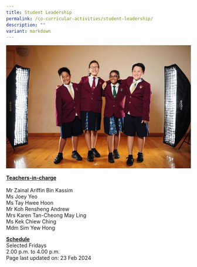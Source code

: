 ```yaml
---
title: Student Leadership
permalink: /co-curricular-activities/student-leadership/
description: ""
variant: markdown
---
```

<img src="/images/sl.jpeg">
<p><u><strong>Teachers-in-charge</strong></u><br><br>Mr Zainal Ariffin Bin Kassim<br>
	Ms Joey Yeo<br>
	Ms Tay Hwee Hoon<br>
	Mr Koh Rensheng Andrew<br>
	Mrs Karen Tan-Cheong May Ling<br>
	Ms Kek Chiew Ching<br>
	Mdm Sim Yew Hong</p>
<p><u><strong>Schedule</strong></u><br>
	Selected Fridays<br>2.00 p.m. to 4.00 p.m.<br>
	Page last updated on: 23 Feb 2024</p>
